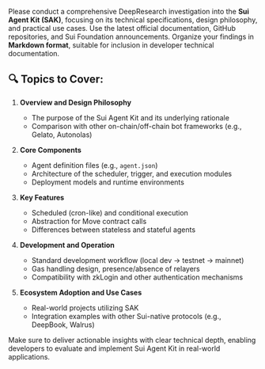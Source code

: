 Please conduct a comprehensive DeepResearch investigation into the **Sui Agent Kit (SAK)**, focusing on its technical specifications, design philosophy, and practical use cases. Use the latest official documentation, GitHub repositories, and Sui Foundation announcements. Organize your findings in **Markdown format**, suitable for inclusion in developer technical documentation.

## 🔍 Topics to Cover:

1. **Overview and Design Philosophy**

   - The purpose of the Sui Agent Kit and its underlying rationale
   - Comparison with other on-chain/off-chain bot frameworks (e.g., Gelato, Autonolas)

2. **Core Components**

   - Agent definition files (e.g., `agent.json`)
   - Architecture of the scheduler, trigger, and execution modules
   - Deployment models and runtime environments

3. **Key Features**

   - Scheduled (cron-like) and conditional execution
   - Abstraction for Move contract calls
   - Differences between stateless and stateful agents

4. **Development and Operation**

   - Standard development workflow (local dev → testnet → mainnet)
   - Gas handling design, presence/absence of relayers
   - Compatibility with zkLogin and other authentication mechanisms

5. **Ecosystem Adoption and Use Cases**
   - Real-world projects utilizing SAK
   - Integration examples with other Sui-native protocols (e.g., DeepBook, Walrus)

Make sure to deliver actionable insights with clear technical depth, enabling developers to evaluate and implement Sui Agent Kit in real-world applications.
